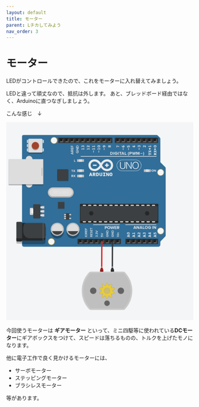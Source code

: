 ```yaml
---
layout: default
title: モーター
parent: Lチカしてみよう
nav_order: 3
---
```


# **モーター**

LEDがコントロールできたので、これをモーターに入れ替えてみましょう。

LEDと違って頑丈なので、抵抗は外します。
あと、ブレッドボード経由ではなく、Arduinoに直つなぎしましょう。

こんな感じ　↓

<img src="assets/motor_simple.png" width="640" alt="hi" class="inline"/>

今回使うモーターは **ギアモーター** といって、ミニ四駆等に使われている**DCモーター**にギアボックスをつけて、スピードは落ちるものの、トルクを上げたモノになります。

他に電子工作で良く見かけるモーターには、

* サーボモーター
* ステッピングモーター
* ブラシレスモーター

等があります。
